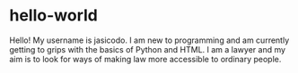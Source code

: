 # hello-world

Hello! My username is jasicodo. I am new to programming and am currently getting to grips with the basics of Python and HTML. I am a lawyer and my aim is to look for ways of making law more accessible to ordinary people.
